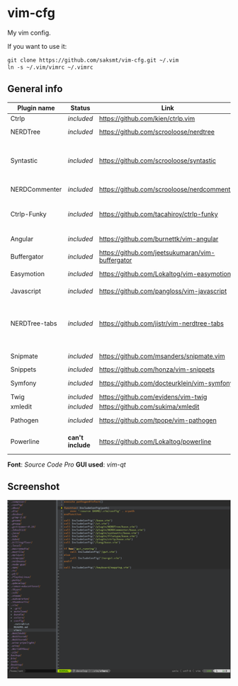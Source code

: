 vim-cfg
=======

My vim config.

If you want to use it:

    git clone https://github.com/saksmt/vim-cfg.git ~/.vim
    ln -s ~/.vim/vimrc ~/.vimrc


General info
------------

Plugin name | Status | Link | Description
------------|--------|------|------------
Ctrlp | *included* | https://github.com/kien/ctrlp.vim | Fuzzy search
NERDTree | *included* | https://github.com/scrooloose/nerdtree | File browser panel
Syntastic | *included* | https://github.com/scrooloose/syntastic | Syntax plugin(*captain Evidence always with you!*)
NERDCommenter | *included* | https://github.com/scrooloose/nerdcommenter | Comment plugin
Ctrlp-Funky | *included* | https://github.com/tacahiroy/ctrlp-funky | Additional improvements for fuzzy-search
Angular | *included* | https://github.com/burnettk/vim-angular | AngularJS vim plugin
Buffergator | *included* | https://github.com/jeetsukumaran/vim-buffergator | Buffer manager
Easymotion | *included* | https://github.com/Lokaltog/vim-easymotion | Just use, don't ask :)
Javascript | *included* | https://github.com/pangloss/vim-javascript | Javascript vim plugin
NERDTree-tabs | *included* | https://github.com/jistr/vim-nerdtree-tabs | Fixes for NERDTree to be global panel or something like that
Snipmate | *included* | https://github.com/msanders/snipmate.vim | Snippet support
Snippets | *included* | https://github.com/honza/vim-snippets | Snippets
Symfony | *included* | https://github.com/docteurklein/vim-symfony | Symfony2 plugin
Twig | *included* | https://github.com/evidens/vim-twig | Twig plugin
xmledit | *included* | https://github.com/sukima/xmledit | XML plugin
Pathogen | *included* | https://github.com/tpope/vim-pathogen | Plugin manager
Powerline | **can't include** | https://github.com/Lokaltog/powerline | Nice statusline plugin

**Font**: *Source Code Pro*
**GUI used**: *vim-qt*
 

Screenshot
----------

![Sample Image](/image/sample.png)
